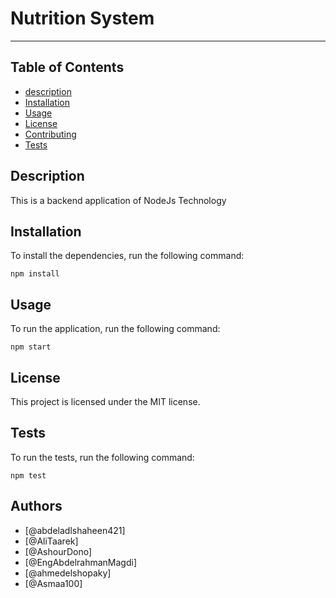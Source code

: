 # Nutrition System
---
## Table of Contents    
- [description](#description)
- [Installation](#installation)
- [Usage](#usage)
- [License](#license)
- [Contributing](#contributing)
- [Tests](#tests)
## Description
This is a backend application of NodeJs Technology 

## Installation
To install the dependencies, run the following command:

```
npm install
```

## Usage
To run the application, run the following command:

```
npm start
```
## License
This project is licensed under the MIT license.
 
 ## Tests
To run the tests, run the following command:

```
npm test
```
## Authors
- [@abdeladlshaheen421]
- [@AliTaarek]
- [@AshourDono]
- [@EngAbdelrahmanMagdi]
- [@ahmedelshopaky]
- [@Asmaa100]

